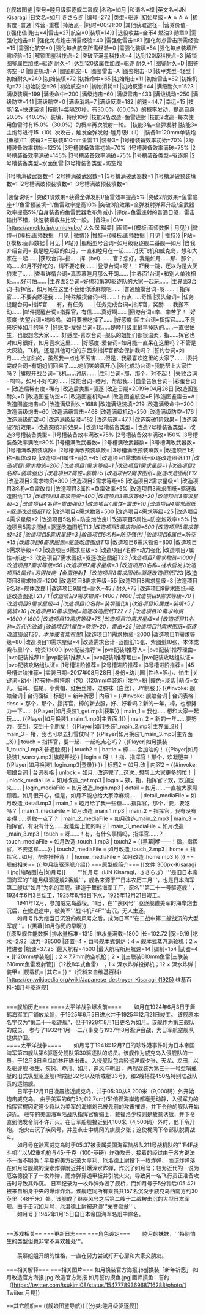 {{舰娘图鉴
|型号=睦月级驱逐舰二番舰
|名称=如月
|和谐名=樟
|英文名=IJN Kisaragi
|日文名=如月 きさらぎ
|编号=272
|类型=驱逐
|初始星级=★☆☆☆
|稀有度=普通
|阵营=重樱
|掉落点=
|耗时=00:21:00
|其他获取途径= 
|营养价值={{强化值|炮击=4|雷击=27|航空=0|装填=14}}
|退役收益=金币4 燃油3  勋章0
|需强化炮击=11
|强化每点炮击所需经验=40
|需强化雷击=81
|强化每点雷击所需经验=15
|需强化航空=0
|强化每点航空所需经验=0
|需强化装填=54
|强化每点装填所需经验=15
|解锁图鉴科技点=2
|突破至满星科技点=4
|达到120级科技点=3
|解锁图鉴属性加成=驱逐 耐久+1
|达到120级属性加成=驱逐 耐久+1
|图鉴耐久=D
|图鉴防空=D
|图鉴机动=A
|图鉴航空=E
|图鉴雷击=A
|图鉴炮击=D
|装甲类型=轻型
|初始耐久=240
|初始装填=72
|初始命中=65
|初始炮击=11
|初始雷击=82
|初始机动=72
|初始防空=26
|初始航空=0
|初始消耗=1
|初始反潜=44
|满级耐久=1523
|满级装填=199
|满级命中=200
|满级炮击=60
|满级雷击=433
|满级机动=250
|满级防空=141
|满级航空=0
|满级消耗=7
|满级反潜=182
|航速=44.7
|幸运=15
|技能1名=快速装填
|技能1=每隔20秒，有30.0%（60.0%）的概率发动，提高自身20.0%（40.0%）装填，持续10秒
|技能2名改造=鱼雷连射
|技能2改造=每次使用鱼雷时有15.0%（30.0%）的概率再次发射一轮。
|技能3名=全弹发射
|技能3=主炮每进行15（10）次攻击，触发全弹发射-睦月级I（II）
|装备1=120mm单装炮(重樱)T1
|装备2=三联装610mm鱼雷T1
|装备3=
|1号槽装备效率初始=70%
|2号槽装备效率初始=125%
|3号槽装备效率初始=70%
|1号槽装备效率满破=75%
|2号槽装备效率满破=145%
|3号槽装备效率满破=75%
|1号槽装备类型=驱逐炮
|2号槽装备类型=水面鱼雷
|3号槽装备类型=防空炮
<!--鱼雷底座数不代表武器数，不了解的请勿修改数据。-->
|1号槽满破武器数=1
|2号槽满破武器数=1
|3号槽满破武器数=1
|1号槽满破预装填数=1
|2号槽满破预装填数=1
|3号槽满破预装填数=1

|装备说明=
|突破1阶效果=获得全弹发射I/鱼雷效率提高5%
|突破2阶效果=鱼雷底座+1/鱼雷预装填+1/鱼雷效率提高10%
|突破3阶效果=全弹发射弹幕升级/全武器效率提高5%/自身装备的鱼雷武器散布角减小
|评价=鱼雷连射的普通日驱，雷击输出不错，快速装填收益比较一般。
|备注=
|CV=[https://ameblo.jp/rumiokubo/ 大久保 瑠美]
|画师={{模板:画师数据 | 月见}}
|微博={{模板:画师数据 | 月见 | 微博}}
|推特={{模板:画师数据 | 月见 | 推特}}
|P站={{模板:画师数据 | 月见 | P站}}
|舰船型号台词=如月级驱逐舰二番舰—如月
|自我介绍台词= 我是睦月级的如月，一直和睦月在一起……讨厌飞机和威克岛，想和大家在一起……
|获取台词=指……挥（hei）……官？您好，我是如月……那、那个，呜……如月不好吃的，请不要吃我……
|登录台词=呀！！吓我一跳，还以为是大灰狼来了……
|查看详情台词=真羡慕睦月那么开朗……
|主界面1台词=和别人单独相处……好可怕……
|主界面2台词=好想和第30驱逐队的大家一起玩……
|主界面3台词=指挥官，如月呆在这里不会给你添麻烦吧……
|普通触摸台词=呀……！指挥官……不要突然碰我……
|特殊触摸台词=呀……！有点……奇怪
|摸头台词=
|任务提醒台词=指挥官……有，有任务……
|任务完成台词=指挥官，奖励……我搬不动……
|邮件提醒台词=指挥官，有信……真好啊……
|回港台词=辛、辛苦了！
|好感度-失望台词=呜呜呜，如月要被吃掉了……
|好感度-陌生台词=指挥官……不是来吃掉如月的吗？
|好感度-友好台词=我……是睦月级里最早掉队的……一直很怕生，也很想念大家……
|好感度-喜欢台词=舰队的姐姐们都很温柔，指……挥官也对如月很好，如月喜欢这里……
|好感度-爱台词=如月能一直呆在这里吗？不管是大灰狼，飞机，还是其他可怕的东西来指挥官都会保护我吗？
|誓约台词=如月……会加油的，虽然我一点也不厉害……但是，我最喜欢这里的大家了……
|委托完成台词=有姐姐们回来了……她们笑的真开心
|强化成功台词=我能帮上大家忙吗？
|旗舰开战台词=飞机……讨厌……
|胜利台词=那、那个，对不起！
|失败台词=呜呜，如月不好吃的……
|技能台词=睦月，帮帮我…
|血量告急台词=
|彩蛋台词=
|改造后稀有度=稀有
|改造后类型=驱逐
|改造日期=2019年04月26日
|改造图鉴耐久=D
|改造图鉴防空=C
|改造图鉴机动=A
|改造图鉴航空=E
|改造图鉴雷击=A
|改造图鉴炮击=D
|改造满级耐久=1688
|改造满级装填=219
|改造满级命中=200
|改造满级炮击=60
|改造满级雷击=468
|改造满级机动=250
|改造满级防空=176
|改造满级航空=0
|改造满级反潜=182
|改造航速=47.7
|改造突破1阶效果=
|改造突破2阶效果=
|改造突破3阶效果=
|改造1号槽装备类型=
|改造2号槽装备类型=
|改造3号槽装备类型=
|1号槽装备效率满改=75%
|2号槽装备效率满改=150%
|3号槽装备效率满改=80%
|1号槽满改武器数=
|2号槽满改武器数=
|3号槽满改武器数=
|1号槽满改预装填数=
|2号槽满改预装填数=
|3号槽满改预装填数=
|改造项目1名称=舰体改良
|改造项目1属性=耐久+45
|改造项目1需求图纸=驱逐改造图纸T1*1
|改造项目1需求物资=200
|改造项目1需求等级=1
|改造项目1需求星级=1
|改造项目2名称=装填强化I
|改造项目2属性=装填+5
|改造项目2需求图纸=驱逐改造图纸T1*2
|改造项目2需求物资=300
|改造项目2需求等级=5
|改造项目2需求星级=1
|改造项目3名称=鱼雷改良I
|改造项目3属性=鱼雷效率+5%
|改造项目3需求图纸=驱逐改造图纸T1*2
|改造项目3需求物资=400
|改造项目3需求等级=20
|改造项目3需求星级=2
|改造项目4名称=雷击强化I
|改造项目4属性=雷击+10
|改造项目4需求图纸=驱逐改造图纸T1*2
|改造项目4需求物资=500
|改造项目4需求等级=25
|改造项目4需求星级=2
|改造项目5名称=防空炮改良I
|改造项目5属性=防空炮效率+5%
|改造项目5需求图纸=驱逐改造图纸T1*3
|改造项目5需求物资=600
|改造项目5需求等级=35
|改造项目5需求星级=3
|改造项目6名称=防空强化I
|改造项目6属性=防空+15
|改造项目6需求图纸=驱逐改造图纸T1*3
|改造项目6需求物资=800
|改造项目6需求等级=40
|改造项目6需求星级=3
|改造项目7名称=动力强化
|改造项目7属性=航速+3
|改造项目7需求图纸=驱逐改造图纸T2*3
|改造项目7需求物资=1000
|改造项目7需求等级=50
|改造项目7需求星级=3
|改造项目8名称=战术启发
|改造项目8属性=习得技能【鱼雷连射】
|改造项目8需求图纸=驱逐改造图纸T2*3
|改造项目8需求物资=1200
|改造项目8需求等级=55
|改造项目8需求星级=3
|改造项目9名称=舰体改良II
|改造项目9属性=耐久+45 / 耐久+75
|改造项目9需求图纸=驱逐改造图纸T2*1 / *1
|改造项目9需求物资=1400 / 1400
|改造项目9需求等级=70
|改造项目9需求星级=4
|改造项目10名称=装填强化II
|改造项目10属性=装填+5 / 装填+10
|改造项目10需求图纸=驱逐改造图纸T2*2 / *2
|改造项目10需求物资=1600 / 1600
|改造项目10需求等级=75
|改造项目10需求星级=4
|改造项目11名称=近代化改造
|改造项目11属性=防空+20，雷击+25
|改造项目11需求图纸=驱逐改造图纸T2*6、本体或者紫布里*1
|改造项目11需求物资=2000
|改造项目11需求等级=80
|改造项目11需求星级=4
|改造需求合计=蓝图纸13张、紫图纸18张、本体或紫布里1个、物资13000
|pve配装推荐1=
|pve配装1推荐人=
|pve配装1推荐理由=
|pvp配装推荐1=
|pvp配装1推荐人=
|pvp配装1推荐理由=
|pve配装攻略组认证=
|pvp配装攻略组认证=
|1号槽进阶推荐=
|2号槽进阶推荐=
|3号槽进阶推荐=
|45号槽进阶推荐=
|实装日期=2017年08月28日
|身份=幼儿园
|性格=胆小、怕生
|关键词=幼小
|持有物=斜挎炮（包）(120mm单装炮)
|发色=粉
|瞳色=淡紫
|萌点=女儿、猫耳、猫尾、小黄帽、红色丝带、过膝袜（白丝）、JY制服
}}
{{#invoke: 舰娘台词 | 台词面板 
| 标题1 = 新年祈愿
| 内容1 = {{#invoke: 舰娘台词 | 台词表格
  | desc = 那个，那个，指挥官，樟的新衣服，好、好看吗？新的一年，樟，也想努力一下…… {{Player|如月换装1_get.mp3|获取}}
  | main_1 = 我也……想和大家一起玩…… {{Player|如月换装1_main_1.mp3|主界面_1}}
  | main_2 = 新的一年……要努力，交到，交到十个朋友！ {{Player|如月换装1_main_2.mp3|主界面_2}}
  | main_3 = 椿，我也可以去打雪仗吗？ {{Player|如月换装1_main_3.mp3|主界面_3}}
  | touch = 指挥官，要一起、一起吃点心吗？ {{Player|如月换装1_touch_1.mp3|普通触摸}}
  | touch2 = 
  | battle = 樟……会加油的！ {{Player|如月换装1_warcry.mp3|旗舰开战}}
  | login = 呀！！指、指挥官！那个，欢凝肥来！ {{Player|如月换装1_login.mp3|登录}}
  }}
| 标题2 = 如月.改
| 内容2 = {{#invoke: 舰娘台词 | 台词表格
  | unlock = 如月…改造完了…这次…想帮上大家更多的忙！
  | unlock_mediaFile = 如月改造_get.mp3
  | login = 欸，指，指挥官？欢，欢迎回来……
  | login_mediaFile = 如月改造_login.mp3
  | detail = 如月……一直被大家照顾着。如月很开心，但是，如月不能总给大家添麻烦……
  | detail_mediaFile = 如月改造_detail.mp3
  | main_1 = 睦月给了我一些糖……指挥官，那个，要，要吃吗？
  | main_1_mediaFile = 如月改造_main_1.mp3
  | main_2 = 指挥官，我有没有变得……勇敢一点了？
  | main_2_mediaFile = 如月改造_main_2.mp3
  | main_3 = 指挥官，有没有什么……我能帮上忙的吗？
  | main_3_mediaFile = 如月改造_main_3.mp3
  | touch = 呀……！有，有什么事情吗，指挥官……？
  | touch_mediaFile = 如月改造_touch_1.mp3
  | touch2 = {{黑幕|咿——！指，指挥官，不要这样……}}
  | touch2_mediaFile = 如月改造_touch_2.mp3
  | home = 指挥官…如月，帮你捶捶背！
  | home_mediaFile = 如月改造_home.mp3
  }}
}}
==舰船相关==
{{:睦月级驱逐舰介绍}}
===原型舰简介===
[[文件:300px-Kisaragi II.jpg|缩略图|右|如月号]]
　　'''如月号（IJN Kisaragi，きさらぎ）'''是旧日本帝国海军的'''睦月级驱逐舰2番舰'''，舰名来源于'''日本农历二月'''，也是日本海军第二艘以“如月”为名的军舰。建造于舞鹤海军工厂，原名'''第二十一号驱逐舰'''，1924年6月3日动工，1925年6月5日下水，1925年12月21日竣工。<br>
　　1941年12月，参加威克岛战役。11日，在'''疾风号'''驱逐舰遭美军的海岸炮击沉后，在撤退途中，被美军'''战斗机F4F'''击沉，无人生还。<br>
　　如月号作为继当日沉没的疾风号之后，成为日军'''在二战中第二艘战沉的大型军舰'''。{{黑幕|如月你死的早啊}}<br>
{{原型舰性能数据
|排水量标准=1315
|排水量满载=1800
|长=102.72
|宽=9.16
|吃水=2.92
|动力=38500
|装置=4 × ロ号舰本式锅炉；4 × 舰本式蒸汽涡轮机；2 × 推进器
|航速=37.25
|最大航程=4500
|最大航程所用航速=14
|编制=154
|武器=4 × [[120mm单装炮]]；2 × 7.7mm防空机枪；2 × [[三联装610mm鱼雷|三联装610mm鱼雷发射管]]（12枚8年式鱼雷） ；1 × 深水炸弹投掷机；12 × 深水炸弹
|装甲=
|舰载机=
|其它=
}}
*（资料来自维基百科）<ref>[https://en.wikipedia.org/wiki/Japanese_destroyer_Kisaragi_(1925) 维基百科-如月号驱逐舰]</ref><br><br>

===舰船历史===
====太平洋战争爆发前====
　　如月在1924年6月3日于舞鹤海军工厂铺放龙骨，于1925年6月5日进水并于1925年12月21日竣工。 该舰原本名字仅为“第二十一驱逐舰”，但于1928年8月1日更名为如月。该舰作为第三舰队的成员， 参与了1932年1月一·二八事变与1937年8月淞沪会战，为日军航空舰队提供护卫。<br>
====太平洋战争====
　　如月号于1941年12月7日的珍珠港事件时为日本帝国海军第四舰队第6驱逐分舰队第30驱逐队的成员。该舰作为威克岛入侵舰队的一员，于12月8日自瓜加林环礁出击。 入侵舰队包含轻巡洋舰夕张、天龙、龙田，以及驱逐舰 弥生、疾风、睦月、如月、追风与朝凪 ，两艘改装为第三十一号型哨戒艇的旧式枞型驱逐舰(哨戒艇32号以及哨戒艇33号)，和2艘搭载450名特别陆战队员的运输舰。<br>
　　日军于12月11日凌晨接近威克岛，并于05:30从8,200米（9,000码）外开始炮击威克岛。 由于美军的6门5吋(12.7cm)/51倍径海岸炮都毫无动静，入侵军力的指挥官梶冈定道少将以为美军的海岸炮已被先前的攻击摧毁，并下令他的舰队开始迫近。 驻守的美国海军陆战队指挥官詹姆士．戴福洛少校则是故意诱敌，并下令直到他发令前不许开火。在日军船舰接近到4,100米（4,500码）外时，他下令开炮。 炮火击沉了疾风号，并差点击中梶冈的旗舰夕张；这使梶冈下令部队脱离战斗。<br>
　　如月号在驶离威克岛时于05:37被隶属美国海军陆战队211号战机队的'''F4F战斗机'''以M2重机枪与45-千克（100-英磅）炸弹攻击。接着的经过由于各方说法不一而不明确：早期的美方纪录为亨利．厄洛德上尉投下一枚炸弹， 而该炸弹落在如月号舰艉的深水炸弹附近并引爆深水炸弹，炸沉了如月号；较为近代的一说为厄洛德投下了一枚炸弹，而炸弹穿透甲板并引发火灾，导致另一名飞行员正准备攻击时导致其炸沉。 日军纪录为一枚炸弹炸毁了舰桥，而如月号于5分钟后(05:42)被来自船身中央的爆炸炸沉。该舰连同所有乘员共157名沉没于威克岛西南方约30英里（48千米）处。该舰成了继疾风号之后第二艘于二战被击沉的大型日本军舰。由于击沉如月号，厄洛德上尉被追颁'''荣誉勋章'''。<br>
　　如月号于1942年1月15日自日本帝国海军名册中除名。<br><br>

==游戏相关==
===更新日志===
===角色设定===
　　睦月的妹妹，'''特别怕生的类型但也非常不喜欢独处'''。<br><br>
　　羡慕姐姐开朗的性格，一直在努力尝试打开心扉和大家交朋友。<br><br>
===相关解释===
===相关图片===
<gallery mode="packed" heights="300px">
如月换装官方海报.jpg|换装「新年祈愿」
如月改造官方海报.jpg|改造官方海报
如月誓约摸鱼.jpg|画师摸鱼：誓约（[https://twitter.com/tsukimi08/status/1547778936968716288/photo/1 Twiiter:月見]）
</gallery>

==其它舰船==
{{舰娘图鉴导航}}
[[分类:睦月级驱逐舰]]